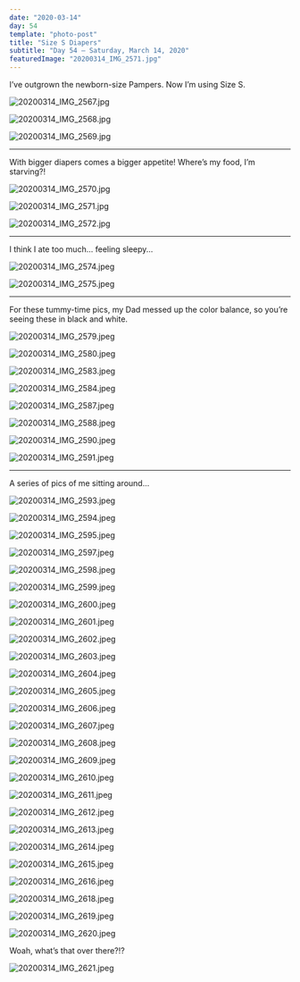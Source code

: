 ```yaml
---
date: "2020-03-14"
day: 54
template: "photo-post"
title: "Size S Diapers"
subtitle: "Day 54 – Saturday, March 14, 2020"
featuredImage: "20200314_IMG_2571.jpg"
---
```


I’ve outgrown the newborn-size Pampers. Now I’m using Size S.

![20200314_IMG_2567.jpg](20200314_IMG_2567.jpg)

![20200314_IMG_2568.jpg](20200314_IMG_2568.jpg)

![20200314_IMG_2569.jpg](20200314_IMG_2569.jpg)

<hr />

With bigger diapers comes a bigger appetite! Where’s my food, I’m starving?!

![20200314_IMG_2570.jpg](20200314_IMG_2570.jpg)

![20200314_IMG_2571.jpg](20200314_IMG_2571.jpg)

![20200314_IMG_2572.jpg](20200314_IMG_2572.jpg)

<hr />

I think I ate too much... feeling sleepy...

![20200314_IMG_2574.jpeg](20200314_IMG_2574.jpeg)

![20200314_IMG_2575.jpeg](20200314_IMG_2575.jpeg)

<hr />

For these tummy-time pics, my Dad messed up the color balance, so you’re seeing these in black and white.

![20200314_IMG_2579.jpeg](20200314_IMG_2579.jpeg)

![20200314_IMG_2580.jpeg](20200314_IMG_2580.jpeg)

![20200314_IMG_2583.jpeg](20200314_IMG_2583.jpeg)

![20200314_IMG_2584.jpeg](20200314_IMG_2584.jpeg)

![20200314_IMG_2587.jpeg](20200314_IMG_2587.jpeg)

![20200314_IMG_2588.jpeg](20200314_IMG_2588.jpeg)

![20200314_IMG_2590.jpeg](20200314_IMG_2590.jpeg)

![20200314_IMG_2591.jpeg](20200314_IMG_2591.jpeg)

<hr />

A series of pics of me sitting around...

![20200314_IMG_2593.jpeg](20200314_IMG_2593.jpeg)

![20200314_IMG_2594.jpeg](20200314_IMG_2594.jpeg)

![20200314_IMG_2595.jpeg](20200314_IMG_2595.jpeg)

![20200314_IMG_2597.jpeg](20200314_IMG_2597.jpeg)

![20200314_IMG_2598.jpeg](20200314_IMG_2598.jpeg)

![20200314_IMG_2599.jpeg](20200314_IMG_2599.jpeg)

![20200314_IMG_2600.jpeg](20200314_IMG_2600.jpeg)

![20200314_IMG_2601.jpeg](20200314_IMG_2601.jpeg)

![20200314_IMG_2602.jpeg](20200314_IMG_2602.jpeg)

![20200314_IMG_2603.jpeg](20200314_IMG_2603.jpeg)

![20200314_IMG_2604.jpeg](20200314_IMG_2604.jpeg)

![20200314_IMG_2605.jpeg](20200314_IMG_2605.jpeg)

![20200314_IMG_2606.jpeg](20200314_IMG_2606.jpeg)

![20200314_IMG_2607.jpeg](20200314_IMG_2607.jpeg)

![20200314_IMG_2608.jpeg](20200314_IMG_2608.jpeg)

![20200314_IMG_2609.jpeg](20200314_IMG_2609.jpeg)

![20200314_IMG_2610.jpeg](20200314_IMG_2610.jpeg)

![20200314_IMG_2611.jpeg](20200314_IMG_2611.jpeg)

![20200314_IMG_2612.jpeg](20200314_IMG_2612.jpeg)

![20200314_IMG_2613.jpeg](20200314_IMG_2613.jpeg)

![20200314_IMG_2614.jpeg](20200314_IMG_2614.jpeg)

![20200314_IMG_2615.jpeg](20200314_IMG_2615.jpeg)

![20200314_IMG_2616.jpeg](20200314_IMG_2616.jpeg)

![20200314_IMG_2618.jpeg](20200314_IMG_2618.jpeg)

![20200314_IMG_2619.jpeg](20200314_IMG_2619.jpeg)

![20200314_IMG_2620.jpeg](20200314_IMG_2620.jpeg)

Woah, what’s that over there?!?

![20200314_IMG_2621.jpeg](20200314_IMG_2621.jpeg)
